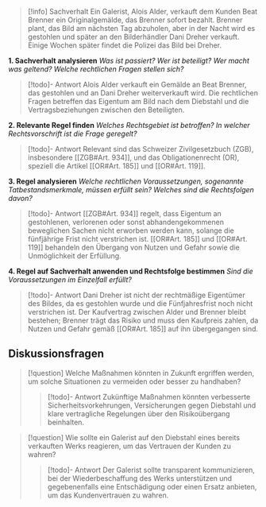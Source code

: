 >[!info] Sachverhalt
>Ein Galerist, Alois Alder, verkauft dem Kunden Beat Brenner ein Originalgemälde, das Brenner sofort bezahlt. Brenner plant, das Bild am nächsten Tag abzuholen, aber in der Nacht wird es gestohlen und später an den Bilderhändler Dani Dreher verkauft. Einige Wochen später findet die Polizei das Bild bei Dreher.

**1. Sachverhalt analysieren**
_Was ist passiert? Wer ist beteiligt? Wer macht was geltend? Welche rechtlichen Fragen stellen sich?_
>[!todo]- Antwort
>Alois Alder verkauft ein Gemälde an Beat Brenner, das gestohlen und an Dani Dreher weiterverkauft wird. Die rechtlichen Fragen betreffen das Eigentum am Bild nach dem Diebstahl und die Vertragsbeziehungen zwischen den Beteiligten.

**2. Relevante Regel finden**
_Welches Rechtsgebiet ist betroffen? In welcher Rechtsvorschrift ist die Frage geregelt?_
>[!todo]- Antwort
>Relevant sind das Schweizer Zivilgesetzbuch (ZGB), insbesondere [[ZGB#Art. 934]], und das Obligationenrecht (OR), speziell die Artikel [[OR#Art. 185]] und [[OR#Art. 119]].

**3. Regel analysieren**
_Welche rechtlichen Voraussetzungen, sogenannte Tatbestandsmerkmale, müssen erfüllt sein? Welches sind die Rechtsfolgen davon?_
>[!todo]- Antwort
>[[ZGB#Art. 934]] regelt, dass Eigentum an gestohlenen, verlorenen oder sonst abhandengekommenen beweglichen Sachen nicht erworben werden kann, solange die fünfjährige Frist nicht verstrichen ist. [[OR#Art. 185]] und [[OR#Art. 119]] behandeln den Übergang von Nutzen und Gefahr sowie die Unmöglichkeit der Erfüllung.

**4. Regel auf Sachverhalt anwenden und Rechtsfolge bestimmen**
_Sind die Voraussetzungen im Einzelfall erfüllt?_
>[!todo]- Antwort
>Dani Dreher ist nicht der rechtmäßige Eigentümer des Bildes, da es gestohlen wurde und die Fünfjahresfrist noch nicht verstrichen ist. Der Kaufvertrag zwischen Alder und Brenner bleibt bestehen; Brenner trägt das Risiko und muss den Kaufpreis zahlen, da Nutzen und Gefahr gemäß [[OR#Art. 185]] auf ihn übergegangen sind.

## Diskussionsfragen
>[!question] Welche Maßnahmen könnten in Zukunft ergriffen werden, um solche Situationen zu vermeiden oder besser zu handhaben?
>>[!todo]- Antwort
>>Zukünftige Maßnahmen könnten verbesserte Sicherheitsvorkehrungen, Versicherungen gegen Diebstahl und klare vertragliche Regelungen über den Risikoübergang beinhalten.

>[!question] Wie sollte ein Galerist auf den Diebstahl eines bereits verkauften Werks reagieren, um das Vertrauen der Kunden zu wahren?
>>[!todo]- Antwort
>>Der Galerist sollte transparent kommunizieren, bei der Wiederbeschaffung des Werks unterstützen und gegebenenfalls eine Entschädigung oder einen Ersatz anbieten, um das Kundenvertrauen zu wahren.